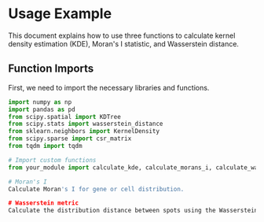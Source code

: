 # Usage Example

This document explains how to use three functions to calculate kernel density estimation (KDE), Moran's I statistic, and Wasserstein distance.

## Function Imports

First, we need to import the necessary libraries and functions.

```python
import numpy as np
import pandas as pd
from scipy.spatial import KDTree
from scipy.stats import wasserstein_distance
from sklearn.neighbors import KernelDensity
from scipy.sparse import csr_matrix
from tqdm import tqdm

# Import custom functions
from your_module import calculate_kde, calculate_morans_i, calculate_wasserstein_distance

# Moran's I
Calculate Moran's I for gene or cell distribution.

# Wasserstein metric
Calculate the distribution distance between spots using the Wasserstein metric.
